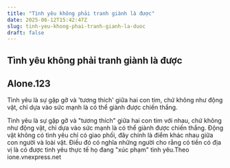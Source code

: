 ```yaml
---
title: "Tình yêu không phải tranh giành là được"
date: 2025-06-12T15:42:47Z
slug: tinh-yeu-khong-phai-tranh-gianh-la-duoc
draft: false
---
```


## Tình yêu không phải tranh giành là được

## Alone.123

Tình yêu là sự gặp gỡ và 'tương thích' giữa hai con tim, chứ không như động vật, chỉ dựa vào sức mạnh là có thể giành được chiến thắng.
 






Tình yêu là sự gặp gỡ và "tương thích" giữa hai con tim với nhau, chứ không như động vật, chỉ dựa vào sức mạnh là có thể giành được chiến thắng. Động vật không có tình yêu chỉ có giao phối, đây chính là điểm khác nhau giữa con người và loài vật. Điều đó có nghĩa những người cho rằng có tiền có địa vị là có được tình yêu thực tế họ đang "xúc phạm" tình yêu.Theo ione.vnexpress.net